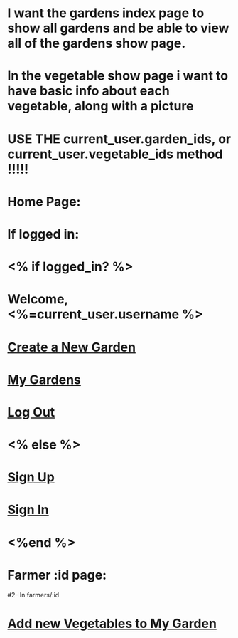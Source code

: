 
# I want the gardens index page to show all gardens and be able to view all of the gardens show page.
# In the vegetable show page i want to have basic info about each vegetable, along with a picture
# USE THE current_user.garden_ids, or current_user.vegetable_ids method !!!!!

# Home Page:
#    If logged in:
#    <% if logged_in? %>
#   <p>Welcome, <%=current_user.username %></p>
#       <a href="/gardens/new"> Create a New Garden  </a>
#       <a href= "/farmers/current_user.id"> My Gardens</a>
#       <a href="/logout"> Log Out </a>


#     <% else %>
#       <a href="/signup">Sign Up</a>
#       <a href="/login"> Sign In </a>
#     <%end %>


# Farmer :id page:

#2- In farmers/:id
#  <a href= "/vegetables/new"> Add new Vegetables to My Garden</a>
